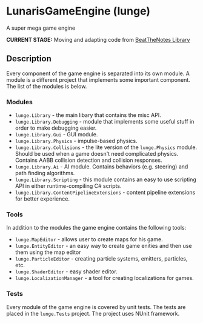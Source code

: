 # LunarisGameEngine (lunge)

A super mega game engine

**CURRENT STAGE:** Moving and adapting code from [BeatTheNotes Library](https://github.com/lunacys/BeatTheNotes)

## Description

Every component of the game engine is separated into its own module. A module is a different project that implements some important component. The list of the modules is below.

### Modules

 - ```lunge.Library``` - the main libary that contains the misc API.
 - ```lunge.Library.Debugging``` - module that implements some useful stuff in order to make debugging easier.
 - ```lunge.Library.Gui``` - GUI module.
 - ```lunge.Library.Physics``` - impulse-based physics.
 - ```lunge.Library.Collisions``` - the lite version of the ```lunge.Physics``` module. Should be used when a game doesn't need complicated physics. Contains AABB collision detection and collision responses.
 - ```lunge.Library.Ai``` - AI module. Contains behaviors (e.g. steering) and path finding algorithms.
 - ```lunge.Library.Scripting``` - this module contains an easy to use scripting API in either runtime-compiling C# scripts.
 - ```lunge.Library.ContentPipelineExtensions``` - content pipeline extensions for better experience.
 
### Tools

In addition to the modules the game engine contains the following tools:

  - ```lunge.MapEditor``` - allows user to create maps for his game.
  - ```lunge.EntityEditor``` - an easy way to create game enities and then use them using the map editor
  - ```lunge.ParticleEditor``` - creating particle systems, emitters, particles, etc.
  - ```lunge.ShaderEditor``` - easy shader editor.
  - ```lunge.LocalizationManager``` - a tool for creating localizations for games. 
  
  
  ### Tests
  
  Every module of the game engine is covered by unit tests. The tests are placed in the ```lunge.Tests``` project. The project uses NUnit framework.
